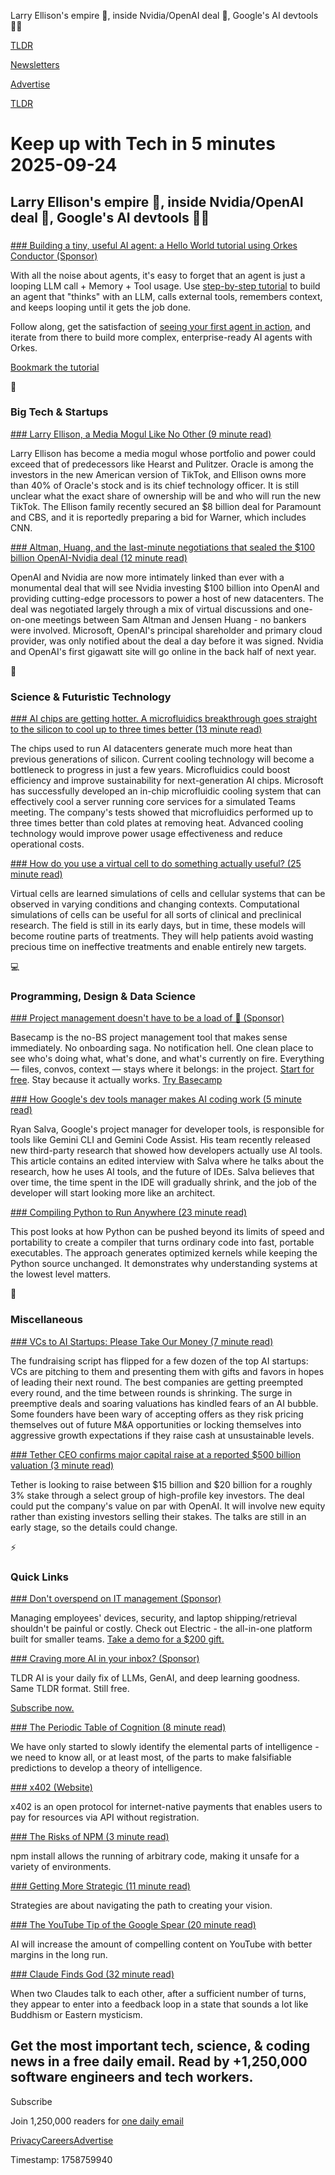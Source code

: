 Larry Ellison's empire 💼, inside Nvidia/OpenAI deal 🤝, Google's AI devtools 👨‍💻 

[TLDR](/)

[Newsletters](/newsletters)

[Advertise](https://advertise.tldr.tech/)

[TLDR](/)

# Keep up with Tech in 5 minutes 2025-09-24

## Larry Ellison's empire 💼, inside Nvidia/OpenAI deal 🤝, Google's AI devtools 👨‍💻

### 

[### Building a tiny, useful AI agent: a Hello World tutorial using Orkes Conductor (Sponsor)](https://orkes.io/blog/building-a-basic-ai-agent-in-orkes-conductor/?utm_campaign=TLDR-flagship-Sept&amp;utm_source=Sponsored%20content&amp;utm_medium=referral)

With all the noise about agents, it's easy to forget that an agent is just a looping LLM call + Memory + Tool usage. Use [step-by-step tutorial](https://orkes.io/blog/building-a-basic-ai-agent-in-orkes-conductor/?utm_campaign=TLDR-flagship-Sept&utm_source=Sponsored%20content&utm_medium=referral) to build an agent that "thinks" with an LLM, calls external tools, remembers context, and keeps looping until it gets the job done.

Follow along, get the satisfaction of [seeing your first agent in action](https://orkes.io/blog/building-a-basic-ai-agent-in-orkes-conductor/?utm_campaign=TLDR-flagship-Sept&utm_source=Sponsored%20content&utm_medium=referral), and iterate from there to build more complex, enterprise-ready AI agents with Orkes.

[Bookmark the tutorial](https://orkes.io/blog/building-a-basic-ai-agent-in-orkes-conductor/?utm_campaign=TLDR-flagship-Sept&utm_source=Sponsored%20content&utm_medium=referral)

📱

### Big Tech & Startups

[### Larry Ellison, a Media Mogul Like No Other (9 minute read)](https://www.nytimes.com/2025/09/23/technology/larry-ellison-oracle-tiktok.html?unlocked_article_code=1.oU8.Fgar.RQqPwcgReOFG&smid=url-share&utm_source=tldrnewsletter)

Larry Ellison has become a media mogul whose portfolio and power could exceed that of predecessors like Hearst and Pulitzer. Oracle is among the investors in the new American version of TikTok, and Ellison owns more than 40% of Oracle's stock and is its chief technology officer. It is still unclear what the exact share of ownership will be and who will run the new TikTok. The Ellison family recently secured an $8 billion deal for Paramount and CBS, and it is reportedly preparing a bid for Warner, which includes CNN.

[### Altman, Huang, and the last-minute negotiations that sealed the $100 billion OpenAI-Nvidia deal (12 minute read)](https://www.cnbc.com/2025/09/23/altman-huang-negotiations-that-sealed-100-billion-openai-nvidia-deal.html?utm_source=tldrnewsletter)

OpenAI and Nvidia are now more intimately linked than ever with a monumental deal that will see Nvidia investing $100 billion into OpenAI and providing cutting-edge processors to power a host of new datacenters. The deal was negotiated largely through a mix of virtual discussions and one-on-one meetings between Sam Altman and Jensen Huang - no bankers were involved. Microsoft, OpenAI's principal shareholder and primary cloud provider, was only notified about the deal a day before it was signed. Nvidia and OpenAI's first gigawatt site will go online in the back half of next year.

🚀

### Science & Futuristic Technology

[### AI chips are getting hotter. A microfluidics breakthrough goes straight to the silicon to cool up to three times better (13 minute read)](https://news.microsoft.com/source/features/innovation/microfluidics-liquid-cooling-ai-chips/?utm_source=tldrnewsletter)

The chips used to run AI datacenters generate much more heat than previous generations of silicon. Current cooling technology will become a bottleneck to progress in just a few years. Microfluidics could boost efficiency and improve sustainability for next-generation AI chips. Microsoft has successfully developed an in-chip microfluidic cooling system that can effectively cool a server running core services for a simulated Teams meeting. The company's tests showed that microfluidics performed up to three times better than cold plates at removing heat. Advanced cooling technology would improve power usage effectiveness and reduce operational costs.

[### How do you use a virtual cell to do something actually useful? (25 minute read)](https://www.owlposting.com/p/how-do-you-use-a-virtual-cell-to?utm_source=tldrnewsletter)

Virtual cells are learned simulations of cells and cellular systems that can be observed in varying conditions and changing contexts. Computational simulations of cells can be useful for all sorts of clinical and preclinical research. The field is still in its early days, but in time, these models will become routine parts of treatments. They will help patients avoid wasting precious time on ineffective treatments and enable entirely new targets.

💻

### Programming, Design & Data Science

[### Project management doesn't have to be a load of 🐂 (Sponsor)](https://basecamp.com/pricing?utm_campaign=sponsorship&amp;utm_medium=digital&amp;&amp;utm_source=tldr)

Basecamp is the no-BS project management tool that makes sense immediately. No onboarding saga. No notification hell. One clean place to see who's doing what, what's done, and what's currently on fire. Everything — files, convos, context — stays where it belongs: in the project. [Start for free](https://basecamp.com/pricing?utm_campaign=sponsorship&utm_medium=digital&&utm_source=tldr). Stay because it actually works. [Try Basecamp](https://basecamp.com/pricing?utm_campaign=sponsorship&utm_medium=digital&&utm_source=tldr)

[### How Google's dev tools manager makes AI coding work (5 minute read)](https://techcrunch.com/2025/09/23/how-googles-dev-tools-manager-makes-ai-coding-work/?utm_source=tldrnewsletter)

Ryan Salva, Google's project manager for developer tools, is responsible for tools like Gemini CLI and Gemini Code Assist. His team recently released new third-party research that showed how developers actually use AI tools. This article contains an edited interview with Salva where he talks about the research, how he uses AI tools, and the future of IDEs. Salva believes that over time, the time spent in the IDE will gradually shrink, and the job of the developer will start looking more like an architect.

[### Compiling Python to Run Anywhere (23 minute read)](https://blog.codingconfessions.com/p/compiling-python-to-run-anywhere?utm_source=tldrnewsletter)

This post looks at how Python can be pushed beyond its limits of speed and portability to create a compiler that turns ordinary code into fast, portable executables. The approach generates optimized kernels while keeping the Python source unchanged. It demonstrates why understanding systems at the lowest level matters.

🎁

### Miscellaneous

[### VCs to AI Startups: Please Take Our Money (7 minute read)](https://www.bloomberg.com/news/articles/2025-09-23/vcs-are-scrambling-for-a-piece-of-ai-darlings-like-anthropic-cursor-cognition?accessToken=eyJhbGciOiJIUzI1NiIsInR5cCI6IkpXVCJ9.eyJzb3VyY2UiOiJTdWJzY3JpYmVyR2lmdGVkQXJ0aWNsZSIsImlhdCI6MTc1ODY4NzE2NCwiZXhwIjoxNzU5MjkxOTY0LCJhcnRpY2xlSWQiOiJUMzFGV1dHUTFZUFkwMCIsImJjb25uZWN0SWQiOiJBOEExRDhFQTI5OTc0OTRGQTQ1QUE2REJBMjAwNTM3MSJ9.UKwefWgoBRNfZgMNFfdv_bmahItD0jpVIu1wgpMlOIM&amp;utm_source=tldrnewsletter)

The fundraising script has flipped for a few dozen of the top AI startups: VCs are pitching to them and presenting them with gifts and favors in hopes of leading their next round. The best companies are getting preempted every round, and the time between rounds is shrinking. The surge in preemptive deals and soaring valuations has kindled fears of an AI bubble. Some founders have been wary of accepting offers as they risk pricing themselves out of future M&A opportunities or locking themselves into aggressive growth expectations if they raise cash at unsustainable levels.

[### Tether CEO confirms major capital raise at a reported $500 billion valuation (3 minute read)](https://www.cnbc.com/2025/09/23/tether-reportedly-seeks-lofty-500-billion-valuation-in-capital-raise-.html?utm_source=tldrnewsletter)

Tether is looking to raise between $15 billion and $20 billion for a roughly 3% stake through a select group of high-profile key investors. The deal could put the company's value on par with OpenAI. It will involve new equity rather than existing investors selling their stakes. The talks are still in an early stage, so the details could change.

⚡

### Quick Links

[### Don't overspend on IT management (Sponsor)](https://try.electric.ai/learn?utm_source=tldr&amp;utm_medium=paid_affiliate&amp;utm_campaign=250924_mkt_tldr_tech_quick_links_incentive)

Managing employees' devices, security, and laptop shipping/retrieval shouldn't be painful or costly. Check out Electric - the all-in-one platform built for smaller teams. [Take a demo for a $200 gift.](https://try.electric.ai/learn?utm_source=tldr&utm_medium=paid_affiliate&utm_campaign=250924_mkt_tldr_tech_quick_links_incentive)

[### Craving more AI in your inbox? (Sponsor)](https://tldr.tech/ai/?utm_source=tldr&amp;utm_medium=newsletter&amp;utm_campaign=quicklinks09242025)

TLDR AI is your daily fix of LLMs, GenAI, and deep learning goodness. Same TLDR format. Still free.

[Subscribe now.](https://tldr.tech/ai/?utm_source=tldr&utm_medium=newsletter&utm_campaign=quicklinks09242025)

[### The Periodic Table of Cognition (8 minute read)](https://kk.org/thetechnium/the-periodic-table-of-cognition/?utm_source=tldrnewsletter)

We have only started to slowly identify the elemental parts of intelligence - we need to know all, or at least most, of the parts to make falsifiable predictions to develop a theory of intelligence.

[### x402 (Website)](https://www.x402.org/?utm_source=tldrnewsletter)

x402 is an open protocol for internet-native payments that enables users to pay for resources via API without registration.

[### The Risks of NPM (3 minute read)](https://blog.jim-nielsen.com/2025/npm-risks/?utm_source=tldrnewsletter)

npm install allows the running of arbitrary code, making it unsafe for a variety of environments.

[### Getting More Strategic (11 minute read)](https://cate.blog/2025/09/23/getting-more-strategic/?utm_source=tldrnewsletter)

Strategies are about navigating the path to creating your vision.

[### The YouTube Tip of the Google Spear (20 minute read)](https://stratechery.com/2025/the-youtube-tip-of-the-google-spear/?utm_source=tldrnewsletter)

AI will increase the amount of compelling content on YouTube with better margins in the long run.

[### Claude Finds God (32 minute read)](https://asteriskmag.com/issues/11/claude-finds-god?utm_source=tldrnewsletter)

When two Claudes talk to each other, after a sufficient number of turns, they appear to enter into a feedback loop in a state that sounds a lot like Buddhism or Eastern mysticism.

## Get the most important tech, science, & coding news in a free daily email. Read by +1,250,000 software engineers and tech workers.

Subscribe

Join 1,250,000 readers for [one daily email](/api/latest/tech)

[Privacy](/privacy)[Careers](https://jobs.ashbyhq.com/tldr.tech)[Advertise](/tech/advertise)

Timestamp: 1758759940